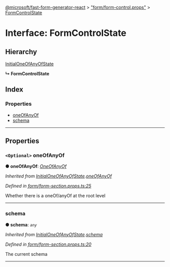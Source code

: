 [@microsoft/fast-form-generator-react](../README.md) > ["form/form-control.props"](../modules/_form_form_control_props_.md) > [FormControlState](../interfaces/_form_form_control_props_.formcontrolstate.md)

# Interface: FormControlState

## Hierarchy

 [InitialOneOfAnyOfState](_form_form_section_props_.initialoneofanyofstate.md)

**↳ FormControlState**

## Index

### Properties

* [oneOfAnyOf](_form_form_control_props_.formcontrolstate.md#oneofanyof)
* [schema](_form_form_control_props_.formcontrolstate.md#schema)

---

## Properties

<a id="oneofanyof"></a>

### `<Optional>` oneOfAnyOf

**● oneOfAnyOf**: *[OneOfAnyOf](_form_form_section_props_.oneofanyof.md)*

*Inherited from [InitialOneOfAnyOfState](_form_form_section_props_.initialoneofanyofstate.md).[oneOfAnyOf](_form_form_section_props_.initialoneofanyofstate.md#oneofanyof)*

*Defined in [form/form-section.props.ts:25](https://github.com/Microsoft/fast-dna/blob/164dd3ca/packages/fast-form-generator-react/src/form/form-section.props.ts#L25)*

Whether there is a oneOf/anyOf at the root level

___
<a id="schema"></a>

###  schema

**● schema**: *`any`*

*Inherited from [InitialOneOfAnyOfState](_form_form_section_props_.initialoneofanyofstate.md).[schema](_form_form_section_props_.initialoneofanyofstate.md#schema)*

*Defined in [form/form-section.props.ts:20](https://github.com/Microsoft/fast-dna/blob/164dd3ca/packages/fast-form-generator-react/src/form/form-section.props.ts#L20)*

The current schema

___

